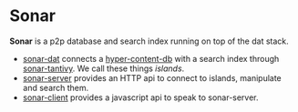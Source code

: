 # Sonar

**Sonar** is a p2p database and search index running on top of the dat stack.

* [sonar-dat](sonar-dat/README.md) connects a [hyper-content-db](https://github.com/arso-project/hyper-content-db) with a search index through [sonar-tantivy](https://github.com/arso-project/sonar-tantivy). We call these things *islands*.
* [sonar-server](sonar-server/README.md) provides an HTTP api to connect to islands, manipulate and search them.
* [sonar-client](sonar-client/README.md) provides a javascript api to speak to sonar-server.

